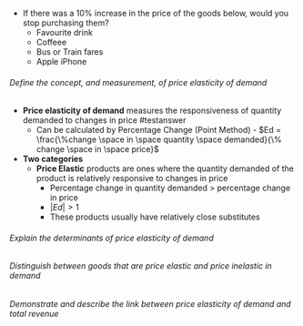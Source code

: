 - If there was a 10% increase in the price of the goods below, would you stop purchasing them?
	- Favourite drink
	- Coffeee
	- Bus or Train fares
	- Apple iPhone

###### Define the concept, and measurement, of price elasticity of demand
- **Price elasticity of demand** measures the responsiveness of quantity demanded to changes in price #testanswer 
	- Can be calculated by Percentage Change (Point Method) - $Ed = \frac{\%change \space in \space quantity \space demanded}{\% change \space in \space price}$
- **Two categories**
	- **Price Elastic** products are ones where the quantity demanded of the product is relatively responsive to changes in price
		- Percentage change in quantity demanded $>$ percentage change in price
		- $|Ed|>1$
		- These products usually have relatively close substitutes

###### Explain the determinants of price elasticity of demand
###### Distinguish between goods that are price elastic and price inelastic in demand
###### Demonstrate and describe the link between price elasticity of demand and total revenue